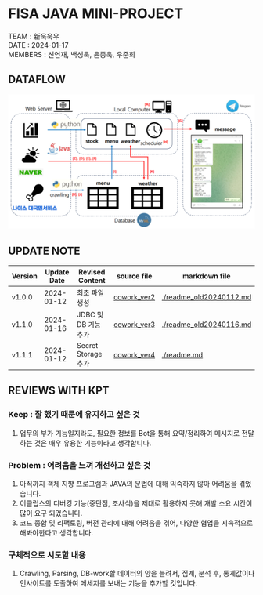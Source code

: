 # FISA JAVA MINI-PROJECT 

TEAM : 新욱욱우  
DATE : 2024-01-17        
MEMBERS : 신연재, 백성욱, 윤종욱, 우준희

## DATAFLOW  
![dataflow](./image/dataflow_edit_edit_edit_edit.png)

## UPDATE NOTE
|Version|Update Date|Revised Content|source file|markdown file|
|--|--|--|--|--|
|v1.0.0|2024-01-12|최초 파일 생성|[cowork_ver2](https://github.com/seminarNotes/practice--java-cowork/tree/main/cowork_ver2)|[./readme_old20240112.md](https://github.com/seminarNotes/practice--java-cowork/blob/main/readme_old20240112.md)|
|v1.1.0|2024-01-16|JDBC 및 DB 기능 추가|[cowork_ver3](https://github.com/seminarNotes/practice--java-cowork/tree/main/cowork_ver3)|[./readme_old20240116.md](https://github.com/seminarNotes/practice--java-cowork/blob/main/readme_old20240116.md)|
|v1.1.1|2024-01-12|Secret Storage 추가|[cowork_ver4](https://github.com/seminarNotes/practice--java-cowork/tree/main/cowork_ver4)|[./readme.md](https://github.com/seminarNotes/practice--java-cowork/blob/main/readme.md)|


## REVIEWS WITH KPT  

### Keep : 잘 했기 때문에 유지하고 싶은 것  
1. 업무의 부가 기능일지라도, 필요한 정보를 Bot을 통해 요약/정리하여 메시지로 전달하는 것은 매우 유용한 기능이라고 생각합니다.

### Problem : 어려움을 느껴 개선하고 싶은 것  
1. 아직까지 객체 지향 프로그램과 JAVA의 문법에 대해 익숙하지 않아 어려움을 겪었습니다.
2. 이클립스의 디버깅 기능(중단점, 조사식)을 제대로 활용하지 못해 개발 소요 시간이 많이 요구 되었습니다.
3. 코드 종합 및 리팩토링, 버전 관리에 대해 어려움을 겪어, 다양한 협업을 지속적으로 해봐야한다고 생각합니다.

### 구체적으로 시도할 내용  
1. Crawling, Parsing, DB-work할 데이터의 양을 늘려서, 집계, 분석 후, 통계값이나 인사이트를 도출하여 메세지를 보내는 기능을 추가할 것입니다.





